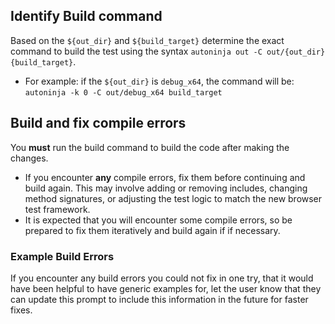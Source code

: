## Identify Build command
Based on the `${out_dir}` and `${build_target}` determine the exact command to
build the test using the syntax `autoninja out -C out/{out_dir} {build_target}`.
- For example: if the `${out_dir}` is `debug_x64`, the command will be:
  `autoninja -k 0 -C out/debug_x64 build_target`

## Build and fix compile errors

You **must** run the build command to build the code after making the changes.
- If you encounter **any** compile errors, fix them before continuing and build
  again. This may involve adding or removing includes, changing method
  signatures, or adjusting the test logic to match the new browser test
  framework.
- It is expected that you will encounter some compile errors, so be prepared to
  fix them iteratively and build again if if necessary.

### Example Build Errors
If you encounter any build errors you could not fix in one try, that it would
have been helpful to have generic examples for, let the user know that
they can update this prompt to include this information in the future for faster
fixes.
